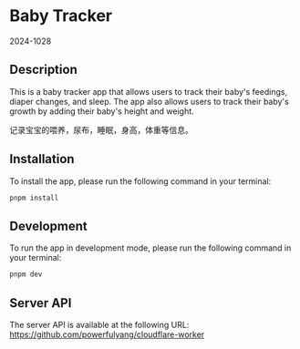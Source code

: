 # Baby Tracker

2024-1028

## Description

This is a baby tracker app that allows users to track their baby's feedings, diaper changes, and sleep. The app also allows users to track their baby's growth by adding their baby's height and weight.

记录宝宝的喂养，尿布，睡眠，身高，体重等信息。

## Installation

To install the app, please run the following command in your terminal:
```bash
pnpm install
```

## Development

To run the app in development mode, please run the following command in your terminal:
```bash
pnpm dev
```

## Server API

The server API is available at the following URL: https://github.com/powerfulyang/cloudflare-worker
